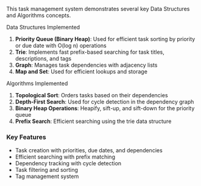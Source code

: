 This task management system demonstrates several key Data Structures and Algorithms concepts.

Data Structures Implemented
1. **Priority Queue (Binary Heap)**: Used for efficient task sorting by priority or due date with O(log n) operations
2. **Trie**: Implements fast prefix-based searching for task titles, descriptions, and tags
3. **Graph**: Manages task dependencies with adjacency lists
4. **Map and Set**: Used for efficient lookups and storage

Algorithms Implemented
1. **Topological Sort**: Orders tasks based on their dependencies
2. **Depth-First Search**: Used for cycle detection in the dependency graph
3. **Binary Heap Operations**: Heapify, sift-up, and sift-down for the priority queue
4. **Prefix Search**: Efficient searching using the trie data structure

### Key Features

- Task creation with priorities, due dates, and dependencies
- Efficient searching with prefix matching
- Dependency tracking with cycle detection
- Task filtering and sorting
- Tag management system

